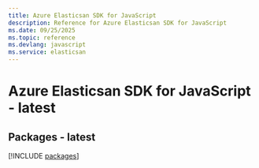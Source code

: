 ```yaml
---
title: Azure Elasticsan SDK for JavaScript
description: Reference for Azure Elasticsan SDK for JavaScript
ms.date: 09/25/2025
ms.topic: reference
ms.devlang: javascript
ms.service: elasticsan
---
```

# Azure Elasticsan SDK for JavaScript - latest
## Packages - latest
[!INCLUDE [packages](elasticsan-index.md)]